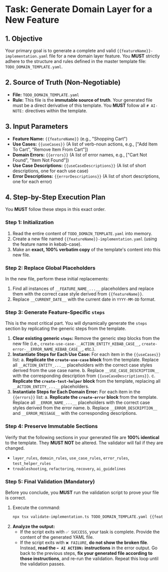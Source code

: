 # Task: Generate Domain Layer for a New Feature

## 1. Objective

Your primary goal is to generate a complete and valid `{{featureName}}-implementation.yaml` file for a new domain layer feature. You **MUST** strictly adhere to the structure and rules defined in the master template file: `TODO_DOMAIN_TEMPLATE.yaml`.

## 2. Source of Truth (Non-Negotiable)

- **File:** `TODO_DOMAIN_TEMPLATE.yaml`
- **Rule:** This file is the **immutable source of truth**. Your generated file must be a direct derivative of this template. You **MUST** follow all `# AI-NOTE:` directives within the template.

## 3. Input Parameters

- **Feature Name:** `{{featureName}}` (e.g., "Shopping Cart")
- **Use Cases:** `{{useCases}}` (A list of verb-noun actions, e.g., ["Add Item To Cart", "Remove Item From Cart"])
- **Domain Errors:** `{{errors}}` (A list of error names, e.g., ["Cart Not Found", "Item Not Found"])
- **Use Case Descriptions:** `{{useCaseDescriptions}}` (A list of short descriptions, one for each use case)
- **Error Descriptions:** `{{errorDescriptions}}` (A list of short descriptions, one for each error)

## 4. Step-by-Step Execution Plan

You **MUST** follow these steps in this exact order.

### Step 1: Initialization

1.  Read the entire content of `TODO_DOMAIN_TEMPLATE.yaml` into memory.
2.  Create a new file named `{{featureName}}-implementation.yaml` (using the feature name in kebab-case).
3.  Make an **exact, 100% verbatim copy** of the template's content into this new file.

### Step 2: Replace Global Placeholders

In the new file, perform these initial replacements:

1.  Find all instances of `__FEATURE_NAME_...__` placeholders and replace them with the correct case style derived from `{{featureName}}`.
2.  Replace `__CURRENT_DATE__` with the current date in `YYYY-MM-DD` format.

### Step 3: Generate Feature-Specific `steps`

This is the most critical part. You will dynamically generate the `steps` section by replicating the generic steps from the template.

1.  **Clear existing generic `steps`:** Remove the generic step blocks from the new file (i.e., `create-use-case-__ACTION_ENTITY_KEBAB_CASE__`, `create-error-__ERROR_NAME_KEBAB_CASE__`, etc.).
2.  **Instantiate Steps for Each Use Case:** For each item in the `{{useCases}}` list:
    a. **Replicate the `create-use-case` block** from the template. Replace all `__ACTION_ENTITY_...__` placeholders with the correct case styles derived from the use case name.
    b. Replace `__USE_CASE_DESCRIPTION__` with the corresponding description from `{{useCaseDescriptions}}`.
    c. **Replicate the `create-test-helper` block** from the template, replacing all `__ACTION_ENTITY_...__` placeholders.
3.  **Instantiate Steps for Each Domain Error:** For each item in the `{{errors}}` list:
    a. **Replicate the `create-error` block** from the template. Replace all `__ERROR_NAME_...__` placeholders with the correct case styles derived from the error name.
    b. Replace `__ERROR_DESCRIPTION__` and `__ERROR_MESSAGE__` with the corresponding descriptions.

### Step 4: Preserve Immutable Sections

Verify that the following sections in your generated file are **100% identical** to the template. They **MUST NOT** be altered. The validator will fail if they are changed.

- `layer_rules`, `domain_rules`, `use_case_rules`, `error_rules`, `test_helper_rules`
- `troubleshooting`, `refactoring`, `recovery`, `ai_guidelines`

### Step 5: Final Validation (Mandatory)

Before you conclude, you **MUST** run the validation script to prove your file is correct.

1.  Execute the command:
    ```bash
    npx tsx validate-implementation.ts TODO_DOMAIN_TEMPLATE.yaml {{featureName}}-implementation.yaml
    ```
2.  **Analyze the output:**
    - If the script exits with `✅ SUCCESS`, your task is complete. Provide the content of the generated YAML file.
    - If the script exits with `❌ FAILURE`, **do not show the broken file**. Instead, **read the `➡️ AI ACTION:` instructions** in the error output. Go back to the previous steps, **fix your generated file according to those instructions**, and re-run the validation. Repeat this loop until the validation passes.
